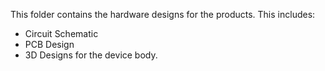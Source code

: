 This folder contains the hardware designs for the products. This includes:
- Circuit Schematic
- PCB Design
- 3D Designs for the device body.